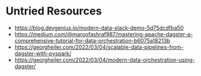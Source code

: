 # Untried Resources

- https://blog.devgenius.io/modern-data-stack-demo-5d75dcdfba50
- https://medium.com/@maroofashraf987/mastering-apache-dagster-a-comprehensive-tutorial-for-data-orchestration-b6075a18213b
- https://georgheiler.com/2022/03/04/scalable-data-pipelines-from-dagster-with-pyspark/
- https://georgheiler.com/2022/03/04/modern-data-orchestration-using-dagster/